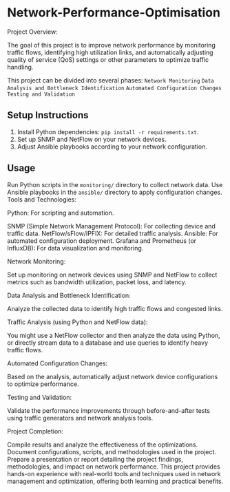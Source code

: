 # Network-Performance-Optimisation 

Project Overview:

The goal of this project is to improve network performance by monitoring traffic flows, identifying high utilization links, and automatically adjusting quality of service (QoS) settings or other parameters to optimize traffic handling. 

This project can be divided into several phases:
`Network Monitoring`
`Data Analysis and Bottleneck Identification`
`Automated Configuration Changes`
`Testing and Validation`

## Setup Instructions
1. Install Python dependencies: `pip install -r requirements.txt`.
2. Set up SNMP and NetFlow on your network devices.
3. Adjust Ansible playbooks according to your network configuration.

## Usage
Run Python scripts in the `monitoring/` directory to collect network data. Use Ansible playbooks in the `ansible/` directory to apply configuration changes.
Tools and Technologies:

Python: For scripting and automation.

SNMP (Simple Network Management Protocol): For collecting device and traffic data.
NetFlow/sFlow/IPFIX: For detailed traffic analysis.
Ansible: For automated configuration deployment.
Grafana and Prometheus (or InfluxDB): For data visualization and monitoring.

Network Monitoring:

Set up monitoring on network devices using SNMP and NetFlow to collect metrics such as bandwidth utilization, packet loss, and latency.

Data Analysis and Bottleneck Identification:

Analyze the collected data to identify high traffic flows and congested links.

Traffic Analysis (using Python and NetFlow data):

You might use a NetFlow collector and then analyze the data using Python, or directly stream data to a database and use queries to identify heavy traffic flows.

Automated Configuration Changes:

Based on the analysis, automatically adjust network device configurations to optimize performance.

Testing and Validation:

Validate the performance improvements through before-and-after tests using traffic generators and network analysis tools.

Project Completion:

Compile results and analyze the effectiveness of the optimizations. Document configurations, scripts, and methodologies used in the project. Prepare a presentation or report detailing the project findings, methodologies, and impact on network performance. This project provides hands-on experience with real-world tools and techniques used in network management and optimization, offering both learning and practical benefits.
